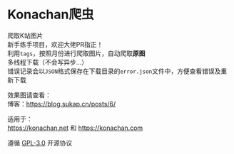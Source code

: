 # Konachan爬虫

爬取K站图片  
新手练手项目，欢迎大佬PR指正！  
利用``tags``，按照月份进行爬取图片，自动爬取**原图**  
多线程下载（不会写异步...）  
错误记录会以``JSON``格式保存在下载目录的``error.json``文件中，方便查看错误及重新下载  

效果图请查看：  
博客：<https://blog.sukap.cn/posts/6/>

适用于：  
 <https://konachan.net> 和 <https://konachan.com> 

遵循 [GPL-3.0](https://opensource.org/license/gpl-3-0/) 开源协议

